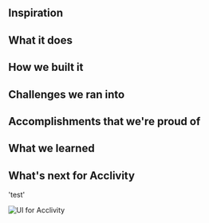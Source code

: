 ## Inspiration

## What it does

## How we built it

## Challenges we ran into

## Accomplishments that we're proud of

## What we learned

## What's next for Acclivity
'test'

![UI for Acclivity](https://media.giphy.com/media/edepEkos9upI3Ig0za/giphy.gif)
